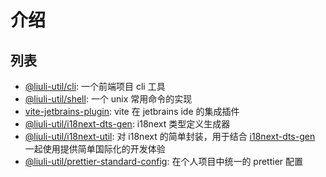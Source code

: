 # 介绍

## 列表

- [@liuli-util/cli](cli/README.md): 一个前端项目 cli 工具
- [@liuli-util/shell](shell/README.md): 一个 unix 常用命令的实现
- [vite-jetbrains-plugin](vite-jetbrains-plugin/README.md): vite 在 jetbrains ide 的集成插件
- [@liuli-util/i18next-dts-gen](i18next-dts-gen/README.md): i18next 类型定义生成器
- [@liuli-util/i18next-util](i18next-util/README.md): 对 i18next 的简单封装，用于结合 [i18next-dts-gen](i18next-dts-gen/README.md) 一起使用提供简单国际化的开发体验
- [@liuli-util/prettier-standard-config](prettier-standard-config/README.md): 在个人项目中统一的 prettier 配置
